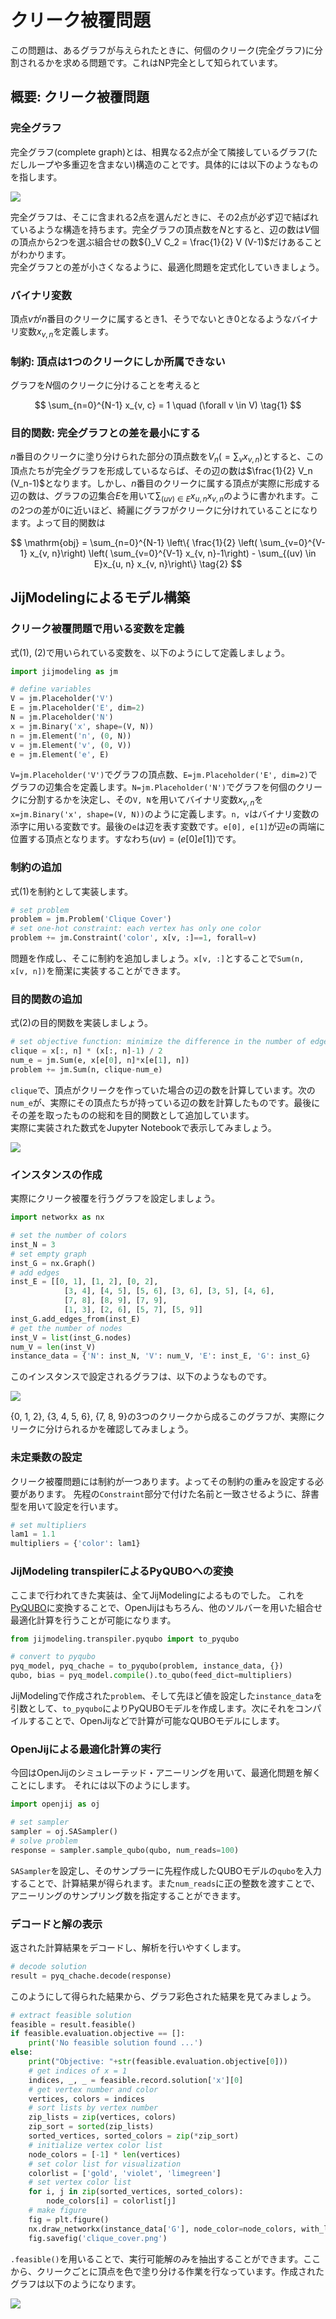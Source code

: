 # クリーク被覆問題

この問題は、あるグラフが与えられたときに、何個のクリーク(完全グラフ)に分割されるかを求める問題です。これはNP完全として知られています。

## 概要: クリーク被覆問題

### 完全グラフ

完全グラフ(complete graph)とは、相異なる2点が全て隣接しているグラフ(ただしループや多重辺を含まない)構造のことです。具体的には以下のようなものを指します。

![](../../assets/clique_cover_01.png)

完全グラフは、そこに含まれる2点を選んだときに、その2点が必ず辺で結ばれているような構造を持ちます。完全グラフの頂点数を$N$とすると、辺の数は$V$個の頂点から2つを選ぶ組合せの数${}_V C_2 = \frac{1}{2} V (V-1)$だけあることがわかります。  
完全グラフとの差が小さくなるように、最適化問題を定式化していきましょう。

### バイナリ変数

頂点$v$が$n$番目のクリークに属するとき1、そうでないとき0となるようなバイナリ変数$x_{v, n}$を定義します。

### 制約: 頂点は1つのクリークにしか所属できない

グラフを$N$個のクリークに分けることを考えると

$$
\sum_{n=0}^{N-1} x_{v, c} = 1 \quad (\forall v \in V) \tag{1}
$$

### 目的関数: 完全グラフとの差を最小にする

$n$番目のクリークに塗り分けられた部分の頂点数を$V_n (=\sum_v x_{v, n})$とすると、この頂点たちが完全グラフを形成しているならば、その辺の数は$\frac{1}{2} V_n (V_n-1)$となります。しかし、$n$番目のクリークに属する頂点が実際に形成する辺の数は、グラフの辺集合$E$を用いて$\sum_{(uv) \in E} x_{u, n} x_{v, n}$のように書かれます。この2つの差が0に近いほど、綺麗にグラフがクリークに分けれていることになります。よって目的関数は

$$
\mathrm{obj} = \sum_{n=0}^{N-1} \left\{ \frac{1}{2} \left( \sum_{v=0}^{V-1} x_{v, n}\right) \left( \sum_{v=0}^{V-1} x_{v, n}-1\right) - \sum_{(uv) \in E}x_{u, n} x_{v, n}\right\} \tag{2}
$$

## JijModelingによるモデル構築

### クリーク被覆問題で用いる変数を定義

式(1), (2)で用いられている変数を、以下のようにして定義しましょう。

```python
import jijmodeling as jm

# define variables
V = jm.Placeholder('V')
E = jm.Placeholder('E', dim=2)
N = jm.Placeholder('N')
x = jm.Binary('x', shape=(V, N))
n = jm.Element('n', (0, N))
v = jm.Element('v', (0, V))
e = jm.Element('e', E)
```

`V=jm.Placeholder('V')`でグラフの頂点数、`E=jm.Placeholder('E', dim=2)`でグラフの辺集合を定義します。`N=jm.Placeholder('N')`でグラフを何個のクリークに分割するかを決定し、その`V, N`を用いてバイナリ変数$x_{v, n}$を`x=jm.Binary('x', shape=(V, N))`のように定義します。`n, v`はバイナリ変数の添字に用いる変数です。最後の`e`は辺を表す変数です。`e[0], e[1]`が辺`e`の両端に位置する頂点となります。すなわち$(uv) = (e[0] e[1])$です。

### 制約の追加

式(1)を制約として実装します。

```python
# set problem
problem = jm.Problem('Clique Cover')
# set one-hot constraint: each vertex has only one color
problem += jm.Constraint('color', x[v, :]==1, forall=v)
```

問題を作成し、そこに制約を追加しましょう。`x[v, :]`とすることで`Sum(n, x[v, n])`を簡潔に実装することができます。

### 目的関数の追加

式(2)の目的関数を実装しましょう。

```python
# set objective function: minimize the difference in the number of edges from complete graph
clique = x[:, n] * (x[:, n]-1) / 2
num_e = jm.Sum(e, x[e[0], n]*x[e[1], n])
problem += jm.Sum(n, clique-num_e)
```

`clique`で、頂点がクリークを作っていた場合の辺の数を計算しています。次の`num_e`が、実際にその頂点たちが持っている辺の数を計算したものです。最後にその差を取ったものの総和を目的関数として追加しています。  
実際に実装された数式をJupyter Notebookで表示してみましょう。

![](../../assets/clique_cover_02.png)

### インスタンスの作成

実際にクリーク被覆を行うグラフを設定しましょう。

```python
import networkx as nx

# set the number of colors
inst_N = 3
# set empty graph
inst_G = nx.Graph()
# add edges
inst_E = [[0, 1], [1, 2], [0, 2], 
            [3, 4], [4, 5], [5, 6], [3, 6], [3, 5], [4, 6], 
            [7, 8], [8, 9], [7, 9], 
            [1, 3], [2, 6], [5, 7], [5, 9]]
inst_G.add_edges_from(inst_E)
# get the number of nodes
inst_V = list(inst_G.nodes)
num_V = len(inst_V)
instance_data = {'N': inst_N, 'V': num_V, 'E': inst_E, 'G': inst_G}
```

このインスタンスで設定されるグラフは、以下のようなものです。

![](../../assets/clique_cover_03.png)

{0, 1, 2}, {3, 4, 5, 6}, {7, 8, 9}の3つのクリークから成るこのグラフが、実際にクリークに分けられるかを確認してみましょう。

### 未定乗数の設定

クリーク被覆問題には制約が一つあります。よってその制約の重みを設定する必要があります。
先程の`Constraint`部分で付けた名前と一致させるように、辞書型を用いて設定を行います。

```python
# set multipliers
lam1 = 1.1
multipliers = {'color': lam1}
```

### JijModeling transpilerによるPyQUBOへの変換

ここまで行われてきた実装は、全てJijModelingによるものでした。
これを[PyQUBO](https://pyqubo.readthedocs.io/en/latest/)に変換することで、OpenJijはもちろん、他のソルバーを用いた組合せ最適化計算を行うことが可能になります。

```python
from jijmodeling.transpiler.pyqubo import to_pyqubo

# convert to pyqubo
pyq_model, pyq_chache = to_pyqubo(problem, instance_data, {})
qubo, bias = pyq_model.compile().to_qubo(feed_dict=multipliers)
```

JijModelingで作成された`problem`、そして先ほど値を設定した`instance_data`を引数として、`to_pyqubo`によりPyQUBOモデルを作成します。次にそれをコンパイルすることで、OpenJijなどで計算が可能なQUBOモデルにします。

### OpenJijによる最適化計算の実行

今回はOpenJijのシミュレーテッド・アニーリングを用いて、最適化問題を解くことにします。
それには以下のようにします。

```python
import openjij as oj

# set sampler
sampler = oj.SASampler()
# solve problem
response = sampler.sample_qubo(qubo, num_reads=100)
```    

`SASampler`を設定し、そのサンプラーに先程作成したQUBOモデルの`qubo`を入力することで、計算結果が得られます。また`num_reads`に正の整数を渡すことで、アニーリングのサンプリング数を指定することができます。

### デコードと解の表示

返された計算結果をデコードし、解析を行いやすくします。

```python
# decode solution
result = pyq_chache.decode(response)
```

このようにして得られた結果から、グラフ彩色された結果を見てみましょう。

```python
# extract feasible solution
feasible = result.feasible()
if feasible.evaluation.objective == []:
    print('No feasible solution found ...')
else:
    print("Objective: "+str(feasible.evaluation.objective[0]))
    # get indices of x = 1
    indices, _, _ = feasible.record.solution['x'][0]
    # get vertex number and color
    vertices, colors = indices
    # sort lists by vertex number
    zip_lists = zip(vertices, colors)
    zip_sort = sorted(zip_lists)
    sorted_vertices, sorted_colors = zip(*zip_sort)
    # initialize vertex color list
    node_colors = [-1] * len(vertices)
    # set color list for visualization
    colorlist = ['gold', 'violet', 'limegreen']    
    # set vertex color list
    for i, j in zip(sorted_vertices, sorted_colors):
        node_colors[i] = colorlist[j]
    # make figure
    fig = plt.figure()
    nx.draw_networkx(instance_data['G'], node_color=node_colors, with_labels=True)
    fig.savefig('clique_cover.png')
```

`.feasible()`を用いることで、実行可能解のみを抽出することができます。ここから、クリークごとに頂点を色で塗り分ける作業を行なっています。作成されたグラフは以下のようになります。

![](../../assets/clique_cover_04.png)